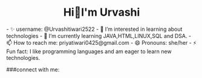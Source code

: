 <h1 align="center">Hi👋I'm Urvashi</h1>
- ✨ username: @Urvashitiwari2522
- 👀 I’m interested in learning about technologies
- 🌱 I’m currently learning JAVA,HTML,LINUX,SQL and DSA. 
- 📫 How to reach me: priyatiwari0425@gmail.com
- 😄 Pronouns: she/her
- ⚡ Fun fact: I like programming languages and am eager to learn new technologies. 

###connect with me:

<!---
Urvashitiwari2522/Urvashitiwari2522 is a ✨ special ✨ repository because its `README.md` (this file) appears on your GitHub profile.
You can click the Preview link to take a look at your changes.
--->
